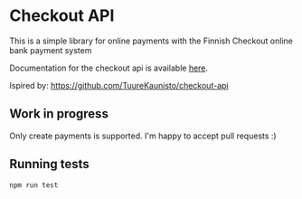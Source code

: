 # Checkout API

This is a simple library for online payments with the Finnish Checkout online bank payment system

Documentation for the checkout api is available [here](https://checkoutfinland.github.io/psp-api/#/).

Ispired by: https://github.com/TuureKaunisto/checkout-api

## Work in progress

Only create payments is supported. I'm happy to accept pull requests :)

## Running tests

```
npm run test
```